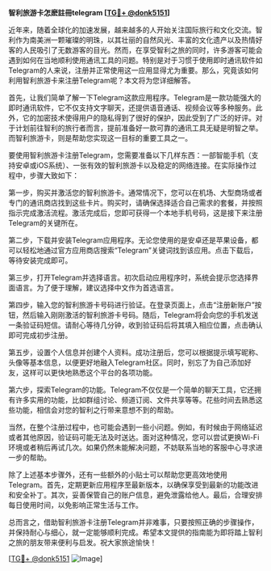 **智利旅游卡怎麽註冊telegram [[TG💪+ @donk5151](https://t.me/s/donk5151)]**

近年来，随着全球化的加速发展，越来越多的人开始关注国际旅行和文化交流。智利作为南美洲一颗璀璨的明珠，以其壮丽的自然风光、丰富的文化遗产以及热情好客的人民吸引了无数游客的目光。然而，在享受智利之旅的同时，许多游客可能会遇到如何在当地顺利使用通讯工具的问题。特别是对于习惯于使用即时通讯软件如Telegram的人来说，注册并正常使用这一应用显得尤为重要。那么，究竟该如何利用智利旅游卡来注册Telegram呢？本文将为您详细解答。

首先，让我们简单了解一下Telegram这款应用程序。Telegram是一款功能强大的即时通讯软件，它不仅支持文字聊天，还提供语音通话、视频会议等多种服务。此外，它的加密技术使得用户的隐私得到了很好的保护，因此受到了广泛的好评。对于计划前往智利的旅行者而言，提前准备好一款可靠的通讯工具无疑是明智之举。而智利旅游卡，则是帮助您实现这一目标的重要工具之一。

要使用智利旅游卡注册Telegram，您需要准备以下几样东西：一部智能手机（支持安卓或iOS系统）、一张有效的智利旅游卡以及稳定的网络连接。在实际操作过程中，步骤大致如下：

第一步，购买并激活您的智利旅游卡。通常情况下，您可以在机场、大型商场或者专门的通讯商店找到这些卡片。购买时，请确保选择适合自己需求的套餐，并按照指示完成激活流程。激活完成后，您即可获得一个本地手机号码，这是接下来注册Telegram的关键所在。

第二步，下载并安装Telegram应用程序。无论您使用的是安卓还是苹果设备，都可以轻松地通过官方应用商店搜索“Telegram”关键词找到该应用。点击下载后，等待安装完成即可。

第三步，打开Telegram并选择语言。初次启动应用程序时，系统会提示您选择界面语言。为了便于理解，建议选择中文作为首选语言。

第四步，输入您的智利旅游卡号码进行验证。在登录页面上，点击“注册新账户”按钮，然后输入刚刚激活的智利旅游卡号码。随后，Telegram将会向您的手机发送一条验证码短信。请耐心等待几分钟，收到验证码后将其填入相应位置，点击确认即可完成初步注册。

第五步，设置个人信息并创建个人资料。成功注册后，您可以根据提示填写昵称、头像等基本信息，以便更好地融入Telegram社区。同时，别忘了为自己添加好友，这样可以更快地熟悉这个平台的各项功能。

第六步，探索Telegram的功能。Telegram不仅仅是一个简单的聊天工具，它还拥有许多实用的功能，比如群组讨论、频道订阅、文件共享等等。花些时间去熟悉这些功能，相信会对您的智利之行带来意想不到的帮助。

当然，在整个注册过程中，也可能会遇到一些小问题。例如，有时候由于网络延迟或者其他原因，验证码可能无法及时送达。面对这种情况，您可以尝试更换Wi-Fi环境或者稍后再试几次。如果仍然未能解决问题，不妨联系当地的客服中心寻求进一步的帮助。

除了上述基本步骤外，还有一些额外的小贴士可以帮助您更高效地使用Telegram。首先，定期更新应用程序至最新版本，以确保享受到最新的功能改进和安全补丁。其次，妥善保管自己的账户信息，避免泄露给他人。最后，合理安排每日使用时间，以免影响正常生活与工作。

总而言之，借助智利旅游卡注册Telegram并非难事，只要按照正确的步骤操作，并保持耐心与细心，就一定能够顺利完成。希望本文提供的指南能为即将踏上智利之旅的朋友带来便利与启发。祝大家旅途愉快！

[[TG💪+ @donk5151](https://t.me/s/donk5151) ![Image](https://i.postimg.cc/rwNCRYN7/Snipaste-2025-04-30-17-27-05.png)]